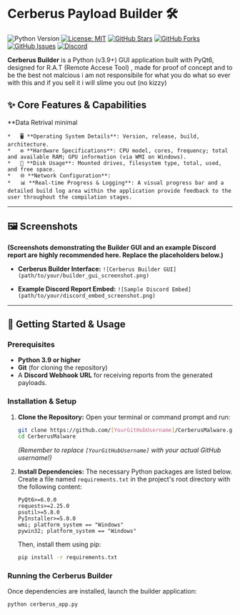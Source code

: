 # Cerberus Payload Builder 🛠️

<!-- Main Badges -->
![Python Version](https://img.shields.io/badge/python-3.9%2B-blue.svg?style=for-the-badge&logo=python)
[![License: MIT](https://img.shields.io/badge/License-MIT-yellow.svg?style=for-the-badge)](https://opensource.org/licenses/MIT) <!-- REPLACE WITH YOUR CHOSEN LICENSE -->
[![GitHub Stars](https://img.shields.io/github/stars/[YourGitHubUsername]/CerberusMalware?style=for-the-badge&logo=github)](https://github.com/[Trinitysudo]/CerberusMalware/stargazers) <!-- Replace [YourGitHubUsername] -->
[![GitHub Forks](https://img.shields.io/github/forks/[YourGitHubUsername]/CerberusMalware?style=for-the-badge&logo=github)](https://github.com/[Trinitysudo]/CerberusMalware/network/members) <!-- Replace [YourGitHubUsername] -->
[![GitHub Issues](https://img.shields.io/github/issues/[YourGitHubUsername]/CerberusMalware?style=for-the-badge&logo=github)](https://github.com/[Trinitysudo]/CerberusMalware/issues) <!-- Replace [YourGitHubUsername] -->
[![Discord](https://img.shields.io/discord/YOUR_SERVER_ID?label=Join%20Discord&logo=discord&logoColor=white&color=7289DA&style=for-the-badge)](https://discord.gg/3ZSVqbbUwJ) <!-- Replace YOUR_SERVER_ID -->

<!-- Optional Social/Activity Badges -->
<!--
[![GitHub last commit](https://img.shields.io/github/last-commit/[YourGitHubUsername]/CerberusMalware?style=flat-square&logo=github)](https://github.com/[YourGitHubUsername]/CerberusMalware/commits/main)
[![GitHub repo size](https://img.shields.io/github/repo-size/[YourGitHubUsername]/CerberusMalware?style=flat-square)](https://github.com/[YourGitHubUsername]/CerberusMalware)
-->

**Cerberus Builder** is a Python (v3.9+) GUI application built with PyQt6, designed for R.A.T (Remote Accese Tool) , made for proof of concept and to be the best not malcious
i  am not responsibile for what you do what so ever with this and if you sell it i will slime you out (no kizzy)

## ✨ Core Features & Capabilities

**Data Retrival minimal

    *   🖥️ **Operating System Details**: Version, release, build, architecture.
    *   ⚙️ **Hardware Specifications**: CPU model, cores, frequency; total and available RAM; GPU information (via WMI on Windows).
    *   💾 **Disk Usage**: Mounted drives, filesystem type, total, used, and free space.
    *   🌐 **Network Configuration**:
    *   📊 **Real-time Progress & Logging**: A visual progress bar and a detailed build log area within the application provide feedback to the user throughout the compilation stages.

---

## 🖼️ Screenshots

**(Screenshots demonstrating the Builder GUI and an example Discord report are highly recommended here. Replace the placeholders below.)**

*   **Cerberus Builder Interface:**
    `![Cerberus Builder GUI](path/to/your/builder_gui_screenshot.png)`

*   **Example Discord Report Embed:**
    `![Sample Discord Embed](path/to/your/discord_embed_screenshot.png)`

---

## 🚀 Getting Started & Usage

### Prerequisites

*   **Python 3.9 or higher**
*   **Git** (for cloning the repository)
*   A **Discord Webhook URL** for receiving reports from the generated payloads.

### Installation & Setup

1.  **Clone the Repository:**
    Open your terminal or command prompt and run:
    ```bash
    git clone https://github.com/[YourGitHubUsername]/CerberusMalware.git
    cd CerberusMalware
    ```
    *(Remember to replace `[YourGitHubUsername]` with your actual GitHub username!)*

2.  **Install Dependencies:**
    The necessary Python packages are listed below. Create a file named `requirements.txt` in the project's root directory with the following content:
    ```
    PyQt6>=6.0.0
    requests>=2.25.0
    psutil>=5.8.0
    PyInstaller>=5.0.0
    wmi; platform_system == "Windows"
    pywin32; platform_system == "Windows"
    ```
    Then, install them using pip:
    ```bash
    pip install -r requirements.txt
    ```


### Running the Cerberus Builder

Once dependencies are installed, launch the builder application:
```bash
python cerberus_app.py
